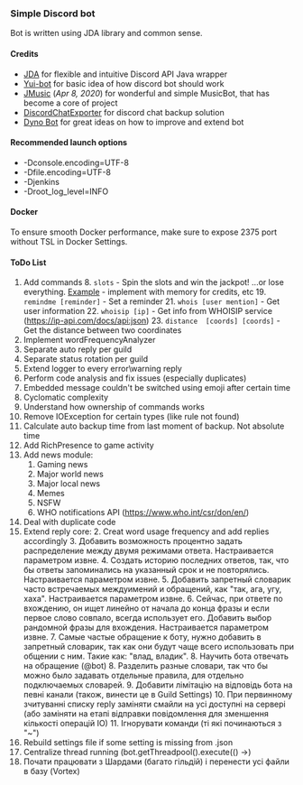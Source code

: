 ### Simple Discord bot
Bot is written using JDA library and common sense.
#### Credits
- [JDA](https://github.com/DV8FromTheWorld/JDA) for flexible and intuitive Discord API Java wrapper
- [Yui-bot](https://github.com/DV8FromTheWorld/Yui) for basic idea of how discord bot should work
- [JMusic](https://github.com/jagrosh/MusicBot) (_Apr 8, 2020_) for wonderful and simple MusicBot, that has become a core of project
- [DiscordChatExporter](https://github.com/Tyrrrz/DiscordChatExporter/releases) for discord chat backup solution
- [Dyno Bot](https://dyno.gg/bot) for great ideas on how to improve and extend bot
#### Recommended launch options
- -Dconsole.encoding=UTF-8 
- -Dfile.encoding=UTF-8 
- -Djenkins
- -Droot_log_level=INFO
#### Docker
To ensure smooth Docker performance, make sure to expose 2375 port without TSL in Docker Settings.
#### ToDo List
1. Add commands
   8. `slots` - Spin the slots and win the jackpot! ...or lose everything. [Example](https://www.javacodegeeks.com/2014/08/programming-a-simple-slot-machine-game-using-java.html) - implement with memory for credits, etc
   19. `remindme [reminder]` - Set a reminder
   21. `whois [user mention]` - Get user information
   22. `whoisip [ip]` - Get info from WHOISIP service (https://ip-api.com/docs/api:json)
   23. `distance  [coords] [coords]` - Get the distance between two coordinates
14. Implement wordFrequencyAnalyzer
18. Separate auto reply per guild
19. Separate status rotation per guild
20. Extend logger to every error\warning reply
23. Perform code analysis and fix issues (especially duplicates)
24. Embedded message couldn't be switched using emoji after certain time
27. Cyclomatic complexity
29. Understand how ownership of commands works
31. Remove IOException for certain types (like rule not found)
35. Calculate auto backup time from last moment of backup. Not absolute time
39. Add RichPresence to game activity
40. Add news module:
    1. Gaming news
    3. Major world news
    4. Major local news
    5. Memes
    6. NSFW
    7. WHO notifications API (https://www.who.int/csr/don/en/)
42. Deal with duplicate code
43. Extend reply core:
    2. Creat word usage frequency and add replies accordingly
    3. Добавить возможность процентно задать распределение между двумя режимами ответа. Настраивается параметром извне.
    4. Создать историю последних ответов, так, что бы ответы запоминались на указанный срок и не повторялись. Настраивается параметром извне.
    5. Добавить запретный словарик часто встречаемых междуимений и обращений, как "так, ага, угу, хаха". Настраивается параметром извне.
    6. Сейчас, при ответе по вхождению, он ищет линейно от начала до конца фразы и если первое слово совпало, всегда использует его. Добавить выбор рандомной фразы для вхождения.  Настраивается параметром извне.
    7. Самые частые обращение к боту, нужно добавить в запретный словарик, так как они будут чаще всего использовать при общении с ним. Такие как: "влад, владик".
    8. Научить бота отвечать на обращение (@bot)
    8. Разделить разные словари, так что бы можно было задавать отдельные правила, для отдельно подключаемых словарей.
    9. Добавити лімітацію на відповідь бота на певні канали (також, винести це в Guild Settings)
    10. При первинному зчитуванні списку reply заміняти смайли на усі доступні на сервері (або заміняти на етапі відправки повідомлення для зменшення кількості операцій ІО)
    11. Ігнорувати команди (ті які починаються з "~")
44. Rebuild settings file if some setting is missing from .json
45. Centralize thread running (bot.getThreadpool().execute(() ->)
46. Почати працювати з Шардами (багато гільдій) і перенести усі файли в базу (Vortex)